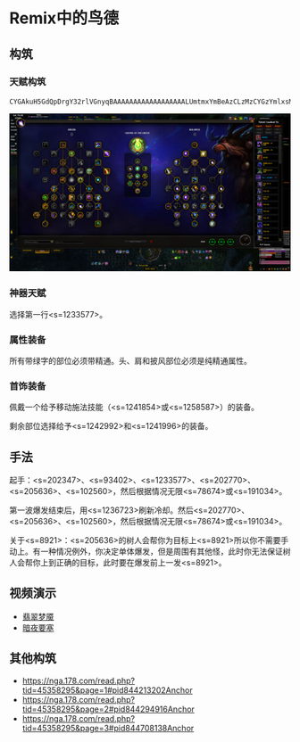 # Remix中的鸟德

## 构筑

### 天赋构筑

```
CYGAkuH5GdQpDrgY32rlVGnyqBAAAAAAAAAAAAAAAAAALUmtmxYmBeAzCLzMzCYGzYmlxsMzMMmlZWGzMzwG2YAGLbzstsNz2sNTzMbzUAAIA2MzYMwmBG
```

![](../Images/WoWScrnShot_102325_231918.jpg)

### 神器天赋

选择第一行<s=1233577>。

### 属性装备

所有带绿字的部位必须带精通。头、肩和披风部位必须是纯精通属性。

### 首饰装备

佩戴一个给予移动施法技能（<s=1241854>或<s=1258587>）的装备。

剩余部位选择给予<s=1242992>和<s=1241996>的装备。


## 手法

起手：<s=202347>、<s=93402>、<s=1233577>、<s=202770>、<s=205636>、<s=102560>，然后根据情况无限<s=78674>或<s=191034>。

第一波爆发结束后，用<s=1236723>刷新冷却。然后<s=202770>、<s=205636>、<s=102560>，然后根据情况无限<s=78674>或<s=191034>。

关于<s=8921>：<s=205636>的树人会帮你为目标上<s=8921>所以你不需要手动上。有一种情况例外，你决定单体爆发，但是周围有其他怪，此时你无法保证树人会帮你上到正确的目标，此时要在爆发前上一发<s=8921>。

## 视频演示

* [翡翠梦魇](https://www.bilibili.com/video/BV16FsEzaEM5/)
* [暗夜要塞](https://www.bilibili.com/video/BV1Zps7zoET8/)

## 其他构筑

* https://nga.178.com/read.php?tid=45358295&page=1#pid844213202Anchor
* https://nga.178.com/read.php?tid=45358295&page=2#pid844294916Anchor
* https://nga.178.com/read.php?tid=45358295&page=3#pid844708138Anchor
